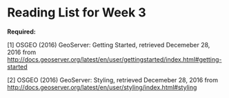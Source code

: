 # Reading List for Week 3

**Required:**

[1] OSGEO (2016) GeoServer: Getting Started, retrieved Decemeber 28, 2016 from http://docs.geoserver.org/latest/en/user/gettingstarted/index.html#getting-started

[2] OSGEO (2016) GeoServer: Styling, retrieved Decemeber 28, 2016 from http://docs.geoserver.org/latest/en/user/styling/index.html#styling
